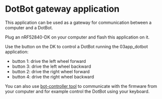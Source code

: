 # DotBot gateway application

This application can be used as a gateway for communication between a computer
and a DotBot.

Plug an nRF52840-DK on your computer and flash this application on it.

Use the button on the DK to control a DotBot running the 03app_dotbot application:
- button 1: drive the left wheel forward
- button 3: drive the left wheel backward
- button 2: drive the right wheel forward
- button 4: drive the right wheel backward

You can also use [bot-controller tool](https://github.com/DotBot/Botcontroller-python)
to communicate with the firmware from your computer and for example control the
DotBot using your keyboard.
